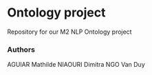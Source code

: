 # Ontology project

Repository for our M2 NLP Ontology project 

### Authors

AGUIAR Mathilde 
NIAOURI Dimitra 
NGO Van Duy
